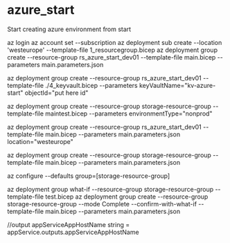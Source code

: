 # azure_start
Start creating azure environment from start


az login
az account set --subscription <subscription id>
az deployment sub create --location 'westeurope'  --template-file 1_resourcegroup.bicep
az deployment group create --resource-group rs_azure_start_dev01 --template-file main.bicep --parameters main.parameters.json

az deployment group create --resource-group rs_azure_start_dev01 --template-file ./4_keyvault.bicep --parameters keyVaultName="kv-azure-start" objectId="put here id"


az deployment group create --resource-group storage-resource-group --template-file maintest.bicep --parameters environmentType="nonprod"

az deployment group create --resource-group rs_azure_start_dev01 --template-file main.bicep --parameters main.parameters.json location="westeurope"

az deployment group create --resource-group storage-resource-group --template-file main.bicep --parameters main.parameters.json

az configure --defaults group=[storage-resource-group]

az deployment group what-if --resource-group storage-resource-group --template-file test.bicep 
az deployment group create --resource-group storage-resource-group --mode Complete  --confirm-with-what-if  --template-file main.bicep --parameters main.parameters.json


//output appServiceAppHostName string = appService.outputs.appServiceAppHostName


